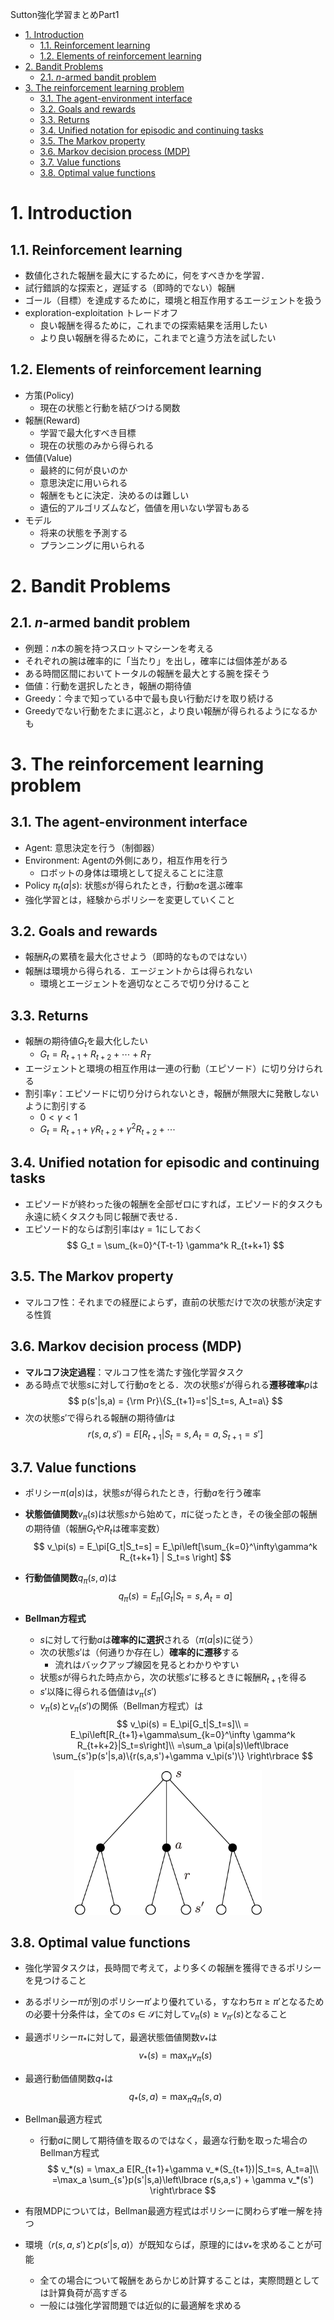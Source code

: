 Sutton強化学習まとめPart1

- [1. Introduction](#1-introduction)
  - [1.1. Reinforcement learning](#11-reinforcement-learning)
  - [1.2. Elements of reinforcement learning](#12-elements-of-reinforcement-learning)
- [2. Bandit Problems](#2-bandit-problems)
  - [2.1. $n$-armed bandit problem](#21-n-armed-bandit-problem)
- [3. The reinforcement learning problem](#3-the-reinforcement-learning-problem)
  - [3.1. The agent-environment interface](#31-the-agent-environment-interface)
  - [3.2. Goals and rewards](#32-goals-and-rewards)
  - [3.3. Returns](#33-returns)
  - [3.4. Unified notation for episodic and continuing tasks](#34-unified-notation-for-episodic-and-continuing-tasks)
  - [3.5. The Markov property](#35-the-markov-property)
  - [3.6. Markov decision process (MDP)](#36-markov-decision-process-mdp)
  - [3.7. Value functions](#37-value-functions)
  - [3.8. Optimal value functions](#38-optimal-value-functions)

# 1. Introduction

## 1.1. Reinforcement learning

- 数値化された報酬を最大にするために，何をすべきかを学習．
- 試行錯誤的な探索と，遅延する（即時的でない）報酬
- ゴール（目標）を達成するために，環境と相互作用するエージェントを扱う
- exploration-exploitation トレードオフ
  - 良い報酬を得るために，これまでの探索結果を活用したい
  - より良い報酬を得るために，これまでと違う方法を試したい

## 1.2. Elements of reinforcement learning

- 方策(Policy)
  - 現在の状態と行動を結びつける関数
- 報酬(Reward)
  - 学習で最大化すべき目標
  - 現在の状態のみから得られる
- 価値(Value)
  - 最終的に何が良いのか
  - 意思決定に用いられる
  - 報酬をもとに決定．決めるのは難しい
  - 遺伝的アルゴリズムなど，価値を用いない学習もある
- モデル
  - 将来の状態を予測する
  - プランニングに用いられる

# 2. Bandit Problems

## 2.1. $n$-armed bandit problem

- 例題：$n$本の腕を持つスロットマシーンを考える
- それぞれの腕は確率的に「当たり」を出し，確率には個体差がある
- ある時間区間においてトータルの報酬を最大とする腕を探そう
- 価値：行動を選択したとき，報酬の期待値
- Greedy：今まで知っている中で最も良い行動だけを取り続ける
- Greedyでない行動をたまに選ぶと，より良い報酬が得られるようになるかも

# 3. The reinforcement learning problem

## 3.1. The agent-environment interface

- Agent: 意思決定を行う（制御器）
- Environment: Agentの外側にあり，相互作用を行う
  - ロボットの身体は環境として捉えることに注意
- Policy $\pi_t(a|s)$: 状態$s$が得られたとき，行動$a$を選ぶ確率
- 強化学習とは，経験からポリシーを変更していくこと

## 3.2. Goals and rewards

- 報酬$R_t$の累積を最大化させよう（即時的なものではない）
- 報酬は環境から得られる．エージェントからは得られない
  - 環境とエージェントを適切なところで切り分けること

## 3.3. Returns

- 報酬の期待値$G_t$を最大化したい
  - $G_t = R_{t+1} + R_{t+2} + \cdots +R_T$
- エージェントと環境の相互作用は一連の行動（エピソード）に切り分けられる
- 割引率$\gamma$：エピソードに切り分けられないとき，報酬が無限大に発散しないように割引する
  - $0<\gamma<1$
  - $G_t = R_{t+1} + \gamma R_{t+2} + \gamma^2 R_{t+2} + \cdots$

## 3.4. Unified notation for episodic and continuing tasks

- エピソードが終わった後の報酬を全部ゼロにすれば，エピソード的タスクも永遠に続くタスクも同じ報酬で表せる．
- エピソード的ならば割引率は$\gamma=1$にしておく
$$
  G_t = \sum_{k=0}^{T-t-1} \gamma^k R_{t+k+1}
$$

## 3.5. The Markov property

- マルコフ性：それまでの経歴によらず，直前の状態だけで次の状態が決定する性質

## 3.6. Markov decision process (MDP)

- **マルコフ決定過程**：マルコフ性を満たす強化学習タスク
- ある時点で状態$s$に対して行動$a$をとる．次の状態$s'$が得られる**遷移確率**$p$は
$$
  p(s'|s,a) = {\rm Pr}\{S_{t+1}=s'|S_t=s, A_t=a\}
$$
- 次の状態$s'$で得られる報酬の期待値$r$は
$$
  r(s,a,s') = E[R_{t+1}|S_t=s, A_t=a, S_{t+1}=s']
$$

## 3.7. Value functions

- ポリシー$\pi(a|s)$は，状態$s$が得られたとき，行動$a$を行う確率
- **状態価値関数**$v_\pi(s)$は状態$s$から始めて，$\pi$に従ったとき，その後全部の報酬の期待値（報酬$G_t$や$R_t$は確率変数）
$$
  v_\pi(s) = E_\pi[G_t|S_t=s] = E_\pi\left[\sum_{k=0}^\infty\gamma^k R_{t+k+1} | S_t=s \right]
$$
- **行動価値関数**$q_\pi(s,a)$は
$$
  q_\pi(s) = E_\pi[G_t | S_t=s, A_t = a]
$$

- **Bellman方程式**
  - $s$に対して行動$a$は**確率的に選択**される（$\pi(a|s)$に従う）
  - 次の状態$s'$は（何通りか存在し）**確率的に遷移**する
    - 流れはバックアップ線図を見るとわかりやすい
  - 状態$s$が得られた時点から，次の状態$s'$に移るときに報酬$R_{t+1}$を得る
  - $s'$以降に得られる価値は$v_\pi(s')$
  - $v_\pi(s)$と$v_\pi(s')$の関係（Bellman方程式）は
$$
  v_\pi(s) = E_\pi[G_t|S_t=s]\\
           = E_\pi\left[R_{t+1}+\gamma\sum_{k=0}^\infty \gamma^k R_{t+k+2}|S_t=s\right]\\
           =\sum_a \pi(a|s)\left\lbrace \sum_{s'}p(s'|s,a)\{r(s,a,s')+\gamma v_\pi(s')\} \right\rbrace
$$

<div align="center">
    <img src="fig/backupDiagram1.png" alt="バックアップ線図" width = "300">
</div>

## 3.8. Optimal value functions

- 強化学習タスクは，長時間で考えて，より多くの報酬を獲得できるポリシーを見つけること
- あるポリシー$\pi$が別のポリシー$\pi'$より優れている，すなわち$\pi \geq \pi'$となるための必要十分条件は，全ての$s\in\mathcal{S}$に対して$v_\pi(s)\geq v_{\pi'}(s)$となること
- 最適ポリシー$\pi_*$に対して，最適状態価値関数$v_*$は
$$
  v_*(s) = \max_\pi v_\pi(s)
$$

- 最適行動価値関数$q_*$は
$$
  q_*(s,a) = \max_\pi q_\pi(s,a)
$$

- Bellman最適方程式
  - 行動$a$に関して期待値を取るのではなく，最適な行動を取った場合のBellman方程式
$$
  v_*(s) = \max_a E[R_{t+1}+\gamma v_*(S_{t+1})|S_t=s, A_t=a]\\
  =\max_a \sum_{s'}p(s'|s,a)\left\lbrace r(s,a,s') + \gamma v_*(s') \right\rbrace
$$

- 有限MDPについては，Bellman最適方程式はポリシーに関わらず唯一解を持つ
- 環境（$r(s,a,s')$と$p(s'|s,a)$）が既知ならば，原理的には$v_*$を求めることが可能
  - 全ての場合について報酬をあらかじめ計算することは，実際問題としては計算負荷が高すぎる
  - 一般には強化学習問題では近似的に最適解を求める